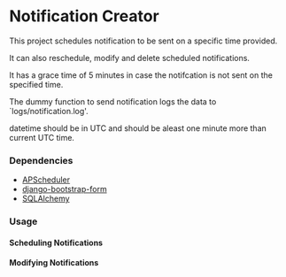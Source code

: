 # Notification Creator

This project schedules notification to be sent on a specific time provided.

It can also reschedule, modify and delete scheduled notifications.

It has a grace time of 5 minutes in case the notifcation is not sent on the specified time.

The dummy function to send notification logs the data to `logs/notification.log'.

datetime should be in UTC and should be aleast one minute more than current UTC time.


### Dependencies
- [APScheduler](https://apscheduler.readthedocs.io/en/latest/)
- [django-bootstrap-form](https://github.com/tzangms/django-bootstrap-form)
- [SQLAlchemy](http://www.sqlalchemy.org/)

### Usage

#### Scheduling Notifications


#### Modifying Notifications
